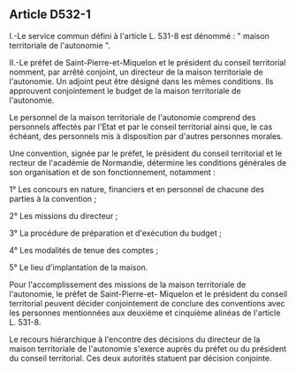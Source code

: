 ## Article D532-1

I.-Le service commun défini à l'article L. 531-8 est dénommé : " maison territoriale de l'autonomie ".

II.-Le préfet de Saint-Pierre-et-Miquelon et le président du conseil territorial nomment, par arrêté conjoint,
un directeur de la maison territoriale de l'autonomie. Un adjoint peut être désigné dans les mêmes conditions.
Ils approuvent conjointement le budget de la maison territoriale de l'autonomie.

Le personnel de la maison territoriale de l'autonomie comprend des personnels affectés par l'Etat et par le
conseil territorial ainsi que, le cas échéant, des personnels mis à disposition par d'autres personnes morales.

Une convention, signée par le préfet, le président du conseil territorial et le recteur de l'académie de
Normandie, détermine les conditions générales de son organisation et de son fonctionnement, notamment :

1° Les concours en nature, financiers et en personnel de chacune des parties à la convention ;

2° Les missions du directeur ;

3° La procédure de préparation et d'exécution du budget ;

4° Les modalités de tenue des comptes ;

5° Le lieu d'implantation de la maison.

Pour l'accomplissement des missions de la maison territoriale de l'autonomie, le préfet de Saint-Pierre-et-
Miquelon et le président du conseil territorial peuvent décider conjointement de conclure des conventions
avec les personnes mentionnées aux deuxième et cinquième alinéas de l'article L. 531-8.

Le recours hiérarchique à l'encontre des décisions du directeur de la maison territoriale de l'autonomie
s'exerce auprès du préfet ou du président du conseil territorial. Ces deux autorités statuent par décision
conjointe.

